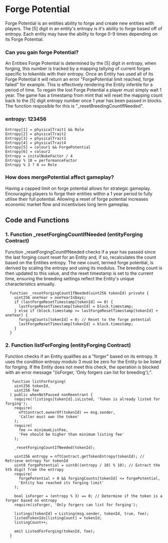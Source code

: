 # Forge Potential 

Forge Potential is an entities ability to forge and create new entities with players. The [5] digit in an entity's entropy is it's ability to forge based off of entropy. Each entity may have the ability to forge 0-9 times depending on its Forge Potential.

### Can you gain forge Potential?

An Entities Forge Potential is determined by the [5] digit in entropy, when forging, this number is tracked by a mapping tallying of current forges specific to tokenIds with their entropy.
Once an Entity has used all of its Forge Potential it will return an error "ForgePotential limit reached, forge failed" for example. This is effectively rendering the Entity infertile for a period of time. 
To regain the lost Forge Potential a player must simply wait 1 year. The game has a timestamp from mint that will reset the mapping count back to the [5] digit entropy number once 1 year has been passed in blocks. The function resposible for this is "_resetBreedingCountIfNeeded".

### entropy: 123456
```
Entropy[1] = physicalTrait1 && Role
Entropy[2] = physicalTrait2
Entropy[3] = physicalTrait3
Entropy[4] = physicalTrait4
Entropy[5] = colour1 && ForgePotential
Entropy[6] = colour2 
Entropy = initalNukeFactor / 4
Entropy % 10 = performanceFactor
Entropy % 3 ? 0 == Role
```
### How does mergePotential affect gameplay? 

Having a capped limit on forge potential allows for strategic gameplay. Encouraging players to forge their entities within a 1 year period to fully utilise their full potential. Allowing a reset of forge potential increases economic market flow and incentivises long term gameplay.

## Code and Functions

### 1. Function _resetForgingCountIfNeeded (entityForging Contract)

Function _resetForgingCountIfNeeded checks if a year has passed since the last forging count reset for an Entity and, if so, recalculates the count based on the Entities entropy. The new count, termed forge potential, is derived by scaling the entropy and using its modulus. The breeding count is then updated to this value, and the reset timestamp is set to the current time, ensuring the breeding settings reflect the Entity's unique characteristics annually.

```
  function _resetForgingCountIfNeeded(uint256 tokenId) private {
    uint256 oneYear = oneYearInDays;
    if (lastForgeResetTimestamp[tokenId] == 0) {
      lastForgeResetTimestamp[tokenId] = block.timestamp;
    } else if (block.timestamp >= lastForgeResetTimestamp[tokenId] + oneYear) {
      forgingCounts[tokenId] = 0; // Reset to the forge potential
      lastForgeResetTimestamp[tokenId] = block.timestamp;
    }
  }
```

### 2. Function listForForging (entityForging Contract)

Function checks if an Entity qualifies as a "forger" based on its entropy. It uses the condition entropy modulo 3 must be zero for the Entity to be listed for forging. If the Entity does not meet this check, the operation is blocked with an error message "(isForger, 'Only forgers can list for breeding');".

```
   function listForForging(
    uint256 tokenId,
    uint256 fee
  ) public whenNotPaused nonReentrant {
    require(!listings[tokenId].isListed, 'Token is already listed for forging');
    require(
      nftContract.ownerOf(tokenId) == msg.sender,
      'Caller must own the token'
    );
    require(
      fee >= minimumListFee,
      'Fee should be higher than minimum listing fee'
    );

    _resetForgingCountIfNeeded(tokenId);

    uint256 entropy = nftContract.getTokenEntropy(tokenId); // Retrieve entropy for tokenId
    uint8 forgePotential = uint8((entropy / 10) % 10); // Extract the 5th digit from the entropy
    require(
      forgePotential > 0 && forgingCounts[tokenId] <= forgePotential,
      'Entity has reached its forging limit'
    );

    bool isForger = (entropy % 3) == 0; // Determine if the token is a forger based on entropy
    require(isForger, 'Only forgers can list for forging');

    listings[tokenId] = Listing(msg.sender, tokenId, true, fee);
    listedTokenIds[listingCount] = tokenId;
    listingCount++;

    emit ListedForForging(tokenId, fee);
  }
```

